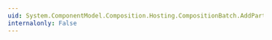 ```yaml
---
uid: System.ComponentModel.Composition.Hosting.CompositionBatch.AddPart(System.ComponentModel.Composition.Primitives.ComposablePart)
internalonly: False
---
```

